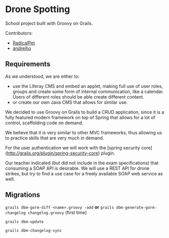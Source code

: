 # Drone Spotting

School project built with Groovy on Grails.

Contributors:

- [RadicalPet](https://github.com/RadicalPet)
- [andreiho](https://github.com/andreiho)

## Requirements ##

As we understood, we are either to:
- use the Liferay CMS and embed an applet, making full use of user roles, groups and create some form of internal communication, like a calendar. Users of different roles should be able create different content.
- or create our own Java CMS that allows for similar use.

We decided to use Groovy on Grails to build a CRUD application, since it is a fully featured modern framework on top of Spring that allows for a lot of control, scaffolding code on demand. 

We believe that it is very similar to other MVC frameworks, thus allowing us to practice skills that are very much in demand.

For the user authentication we will work with the [spring security core] (http://grails.org/plugin/spring-security-core) plugin.

Our teacher indicated (but did not include in the exam specifications) that consuming a SOAP API is desirable. We will use a REST API for drone strikes, but try to find a use case for a freely available SOAP web service as well.

## Migrations ##

`grails dbm-gorm-diff <name>.groovy -add` **or** `grails dbm-generate-gorm-changelog changelog.groovy` (first time)

`grails dbm-update`

`grails dbm-changelog-sync`
